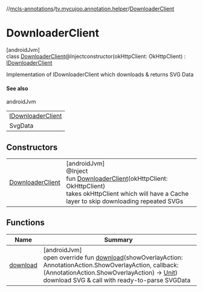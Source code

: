 //[mcls-annotations](../../../index.md)/[tv.mycujoo.annotation.helper](../index.md)/[DownloaderClient](index.md)

# DownloaderClient

[androidJvm]\
class [DownloaderClient](index.md)@Injectconstructor(okHttpClient: OkHttpClient) : [IDownloaderClient](../-i-downloader-client/index.md)

Implementation of IDownloaderClient which downloads & returns SVG Data

#### See also

androidJvm

| |
|---|
| [IDownloaderClient](../-i-downloader-client/index.md) |
| SvgData |

## Constructors

| | |
|---|---|
| [DownloaderClient](-downloader-client.md) | [androidJvm]<br>@Inject<br>fun [DownloaderClient](-downloader-client.md)(okHttpClient: OkHttpClient)<br>takes okHttpClient which will have a Cache layer to skip downloading repeated SVGs |

## Functions

| Name | Summary |
|---|---|
| [download](download.md) | [androidJvm]<br>open override fun [download](download.md)(showOverlayAction: AnnotationAction.ShowOverlayAction, callback: (AnnotationAction.ShowOverlayAction) -&gt; [Unit](https://kotlinlang.org/api/latest/jvm/stdlib/kotlin/-unit/index.html))<br>download SVG & call with ready-to-parse SVGData |
